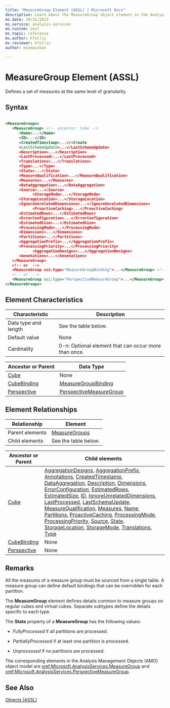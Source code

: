 ```yaml
---
title: "MeasureGroup Element (ASSL) | Microsoft Docs"
description: Learn about the MeasureGroup object element in the Analysis Services Scripting Language (ASSL) schema.
ms.date: 10/31/2023
ms.service: analysis-services
ms.custom: assl
ms.topic: reference
ms.author: kfollis
ms.reviewer: kfollis
author: minewiskan

---
```

# MeasureGroup Element (ASSL)

  Defines a set of measures at the same level of granularity.  
  
## Syntax  
  
```xml  
  
<MeasureGroups>  
   <MeasureGroup> <!-- ancestor: Cube -->  
      <Name>...</Name>  
      <ID>...</ID>  
      <CreatedTimestamp>...</<Create  
      <LastSchemaUpdate>...</LastSchemaUpdate>  
      <Description>...</Description>  
      <LastProcessed>...</LastProcessed>  
      <Translations>...</Translations>  
      <Type>...</Type>  
      <State>...</State>  
      <MeasureQualification>...</MeasureQualification>  
      <Measures>...</Measures>  
      <DataAggregation>...</DataAggregation>  
      <Source>...</Source>  
            <StorageMode>...</StorageMode>  
      <StorageLocation>...</StorageLocation>  
      <IgnoreUnrelatedDimensions>...</IgnoreUnrelatedDimensions>  
            <ProactiveCaching>...</ProactiveCaching>  
      <EstimatedRows>...</EstimatedRows>  
      <ErrorConfiguration>...</ErrorConfiguration>  
      <EstimatedSize>...</EstimatedSize>  
      <ProcessingMode>...</ProcessingMode>  
      <Dimensions>...</Dimensions>  
      <Partitions>...</Partitions>  
      <AggregationPrefix>...</AggregationPrefix>  
      <ProcessingPriority>...</ProcessingPriority>  
            <AggregationDesigns>...</AggregationDesigns>  
      <Annotations>...</Annotations>  
   </MeasureGroup>  
   <!-- or  -->  
   <MeasureGroup xsi:type="MeasureGroupBinding">...</MeasureGroup> <!-- ancestor: CubeBinding -->  
   <!-- or  -->  
   <MeasureGroup xsi:type="PerspectiveMeasureGroup">...</MeasureGroup> <!-- ancestor: Perspective -->  
</MeasureGroups>  
```  
  
## Element Characteristics  
  
|Characteristic|Description|  
|--------------------|-----------------|  
|Data type and length|See the table below.|  
|Default value|None|  
|Cardinality|0-n: Optional element that can occur more than once.|  
  
|Ancestor or Parent|Data Type|  
|------------------------|---------------|  
|[Cube](../objects/cube-element-assl.md)|None|  
|[CubeBinding](../data-type/cubebinding-data-type-out-of-line-assl.md)|[MeasureGroupBinding](../data-type/measuregroupbinding-data-type-assl.md)|  
|[Perspective](../objects/perspective-element-assl.md)|[PerspectiveMeasureGroup](../data-type/perspectivemeasuregroup-data-type-assl.md)|  
  
## Element Relationships  
  
|Relationship|Element|  
|------------------|-------------|  
|Parent elements|[MeasureGroups](../collections/measuregroups-element-assl.md)|  
|Child elements|See the table below.|  
  
|Ancestor or Parent|Child elements|  
|------------------------|--------------------|  
|[Cube](../objects/cube-element-assl.md)|[AggregationDesigns](../collections/aggregationdesigns-element-assl.md), [AggregationPrefix](../properties/aggregationprefix-element-assl.md), [Annotations](../collections/annotations-element-assl.md), [CreatedTimestamp](../properties/createdtimestamp-element-assl.md), [DataAggregation](../properties/dataaggregation-element-assl.md), [Description](../properties/description-element-assl.md), [Dimensions](../collections/dimensions-element-assl.md), [ErrorConfiguration](../objects/errorconfiguration-element-assl.md), [EstimatedRows](../properties/estimatedrows-element-assl.md), [EstimatedSize](../properties/estimatedsize-element-assl.md), [ID](../properties/id-element-assl.md), [IgnoreUnrelatedDimensions](../properties/ignoreunrelateddimensions-element-assl.md), [LastProcessed](../properties/lastprocessed-element-assl.md), [LastSchemaUpdate](../properties/lastschemaupdate-element-assl.md), [MeasureQualification](../properties/measurequalificaton-element-assl.md), [Measures](../collections/measures-element-assl.md), [Name](../properties/name-element-assl.md), [Partitions](../collections/partitions-element-assl.md), [ProactiveCaching](../objects/proactivecaching-element-assl.md), [ProcessingMode](../properties/processingmode-element-assl.md), [ProcessingPriority](../properties/processingpriority-element-assl.md), [Source](../properties/source-element-measure-assl.md), [State](../properties/state-element-assl.md), [StorageLocation](../properties/storagelocation-element-assl.md), [StorageMode](../properties/storagemode-element-assl.md), [Translations](../collections/translations-element-assl.md), [Type](../properties/type-element-measuregroup-assl.md)|  
|[CubeBinding](../data-type/cubebinding-data-type-out-of-line-assl.md)|None|  
|[Perspective](../objects/perspective-element-assl.md)|None|  
  
## Remarks  
 All the measures of a measure group must be sourced from a single table. A measure group can define default bindings that can be overridden for each partition.  
  
 The **MeasureGroup** element defines details common to measure groups on regular cubes and virtual cubes. Separate subtypes define the details specific to each type.  
  
 The **State** property of a **MeasureGroup** has the following values:  
  
-   *FullyProcessed* if all partitions are processed.  
  
-   *PartiallyProcessed* if at least one partition is processed.  
  
-   *Unprocessed* if no partitions are processed.  
  
 The corresponding elements in the Analysis Management Objects (AMO) object model are <xref:Microsoft.AnalysisServices.MeasureGroup> and <xref:Microsoft.AnalysisServices.PerspectiveMeasureGroup>.  
  
## See Also  
 [Objects &#40;ASSL&#41;](../objects/objects-assl.md)  
  
  
